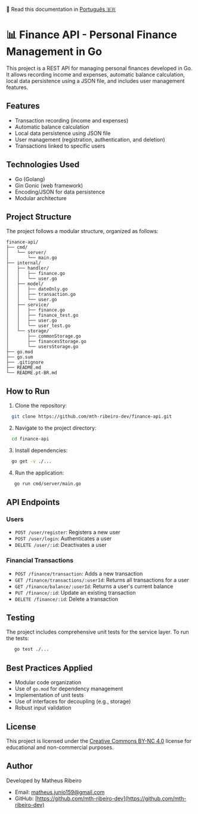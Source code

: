 📘 Read this documentation in [Português 🇧🇷](./README.pt-BR.md)

# 📊 Finance API - Personal Finance Management in Go

This project is a REST API for managing personal finances developed in Go. It allows recording income and expenses, automatic balance calculation, local data persistence using a JSON file, and includes user management features.

## Features

- Transaction recording (income and expenses)
- Automatic balance calculation
- Local data persistence using JSON file
- User management (registration, authentication, and deletion)
- Transactions linked to specific users

## Technologies Used

- Go (Golang)
- Gin Gonic (web framework)
- Encoding/JSON for data persistence
- Modular architecture

## Project Structure

The project follows a modular structure, organized as follows:


```
finance-api/
├── cmd/
│   └── server/
│       └── main.go
├── internal/
│   ├── handler/
│   │   ├── finance.go
│   │   └── user.go
│   ├── model/
│   │   ├── dateOnly.go
│   │   ├── transaction.go
│   │   └── user.go
│   ├── service/
│   │   ├── finance.go
│   │   ├── finance_test.go
│   │   ├── user.go
│   │   └── user_test.go
│   └── storage/
│       ├── commonStorage.go
│       ├── financesStorage.go
│       └── usersStorage.go
├── go.mod
├── go.sum
├── .gitignore
├── README.md
└── README.pt-BR.md
```
## How to Run

1. Clone the repository:

```bash
  git clone https://github.com/mth-ribeiro-dev/finance-api.git
```

2. Navigate to the project directory:

```bash
  cd finance-api
```

3. Install dependencies:

```bash
  go get -v ./...
```

4. Run the application:

```bash
   go run cmd/server/main.go
```

## API Endpoints

### Users
- `POST /user/register`: Registers a new user
- `POST /user/login`: Authenticates a user
- `DELETE /user/:id`: Deactivates a user

### Financial Transactions
- `POST /finance/transaction`: Adds a new transaction
- `GET /finance/transactions/:userId`: Returns all transactions for a user
- `GET /finance/balance/:userId`: Returns a user's current balance
- `PUT /finance/:id`: Update an existing transaction
- `DELETE /finance/:id`: Delete a transaction

## Testing

The project includes comprehensive unit tests for the service layer. To run the tests:
```bash
   go test ./...
```

## Best Practices Applied

- Modular code organization
- Use of `go.mod` for dependency management
- Implementation of unit tests
- Use of interfaces for decoupling (e.g., storage)
- Robust input validation

## License

This project is licensed under the [Creative Commons BY-NC 4.0](https://creativecommons.org/licenses/by-nc/4.0/) license for educational and non-commercial purposes.

## Author

Developed by Matheus Ribeiro
- Email: matheus.junio159@gmail.com
- GitHub: [https://github.com/mth-ribeiro-dev](https://github.com/mth-ribeiro-dev)